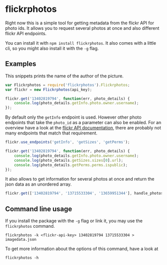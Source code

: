 # flickrphotos

Right now this is a simple tool for getting metadata from the flickr API for photo ids. It allows you to request several photos at once and also different flickr API endpoints.

You can install it with `npm install flickrphotos`. It also comes with a little cli, so you might also install it with the `-g` flag.

## Examples

This snippets prints the name of the author of the picture.
```javascript
var Flickrphotos = require('flickrphotos').Flickrphotos;
var flickr = new Flickrphotos(api_key);

flickr.get('13402819794', function(err, photo_details) {
	console.log(photo_details.getInfo.photo.owner.username);
});
```

By default only the `getInfo` endpoint is used. However other photo endpoints that take the `photo_id` as a parameter can also be enabled. For an overview have a look at the [flickr API documentation](https://www.flickr.com/services/api/#api-photos), there are probably not many endpoints that match that requirement.
```javascript
flickr.use_endpoints('getInfo', 'getSizes', 'getPerms');

flickr.get('13402819794', function(err, photo_details) {
	console.log(photo_details.getInfo.photo.owner.username);
	console.log(photo_details.getSizes.sizes[0].url);
	console.log(photo_details.getPerms.perms.ispublic);
});
```

It also allows to get information for several photos at once and return the json data as an unordered array.

```javascript
flickr.get(['13402819794', '13715533304', '13659951344'], handle_photos);
```

## Command line usage

If you install the package with the `-g` flag or link it, you may use the `flickrphotos` command.

```
flickrphotos -k <flickr-api-key> 13402819794 13715533304 > imagedata.json
```

To get more information about the options of this command, have a look at 
```
flickrphotos -h
```
